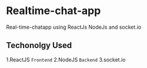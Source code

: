 # Realtime-chat-app
Real-time-chatapp using ReactJs NodeJs and socket.io





## Techonolgy Used
1.ReactJS `Frontend`
2.NodeJS `Backend`
3.socket.io
